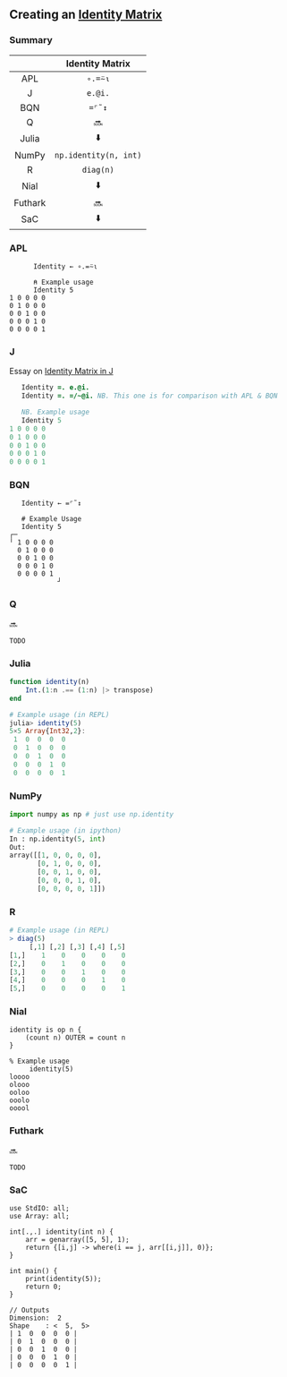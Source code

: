 ## Creating an [Identity Matrix](https://en.wikipedia.org/wiki/Identity_matrix)

### Summary

||Identity Matrix|
|:-:|:-:|
|APL|`∘.=⍨⍳`|
|J|`e.@i.`|
|BQN|`=⌜˜↕`|
|Q|:soon:|
|Julia|:arrow_down:|
|NumPy|`np.identity(n, int)`|
|R|`diag(n)`|
|Nial|:arrow_down:|
|Futhark|:soon:|
|SaC|:arrow_down:|

### APL
```apl
      Identity ← ∘.=⍨⍳

      ⍝ Example usage
      Identity 5
1 0 0 0 0
0 1 0 0 0
0 0 1 0 0
0 0 0 1 0
0 0 0 0 1
```

### J
Essay on [Identity Matrix in J](https://code.jsoftware.com/wiki/Essays/Identity_Matrix)
```j
   Identity =. e.@i. 
   Identity =. =/~@i. NB. This one is for comparison with APL & BQN

   NB. Example usage
   Identity 5
1 0 0 0 0
0 1 0 0 0
0 0 1 0 0
0 0 0 1 0
0 0 0 0 1
```

### BQN
```bqn
   Identity ← =⌜˜↕

   # Example Usage
   Identity 5
┌─           
╵ 1 0 0 0 0  
  0 1 0 0 0  
  0 0 1 0 0  
  0 0 0 1 0  
  0 0 0 0 1  
            ┘
```

### Q
:soon:
```sac
TODO
```

### Julia
```julia
function identity(n)
    Int.(1:n .== (1:n) |> transpose)
end

# Example usage (in REPL)
julia> identity(5)
5×5 Array{Int32,2}:
 1  0  0  0  0
 0  1  0  0  0
 0  0  1  0  0
 0  0  0  1  0
 0  0  0  0  1
```

### NumPy
```py
import numpy as np # just use np.identity

# Example usage (in ipython)
In : np.identity(5, int)
Out: 
array([[1, 0, 0, 0, 0],
       [0, 1, 0, 0, 0],
       [0, 0, 1, 0, 0],
       [0, 0, 0, 1, 0],
       [0, 0, 0, 0, 1]])
```

### R
```r
# Example usage (in REPL)
> diag(5)
     [,1] [,2] [,3] [,4] [,5]
[1,]    1    0    0    0    0
[2,]    0    1    0    0    0
[3,]    0    0    1    0    0
[4,]    0    0    0    1    0
[5,]    0    0    0    0    1
```

### Nial
```
identity is op n {
    (count n) OUTER = count n
}

% Example usage
     identity(5)
loooo
olooo
ooloo
ooolo
ooool
```

### Futhark
:soon:
```
TODO
```

### SaC
```
use StdIO: all;
use Array: all;

int[.,.] identity(int n) {
    arr = genarray([5, 5], 1);
    return {[i,j] -> where(i == j, arr[[i,j]], 0)};
}

int main() {
    print(identity(5));
    return 0;
}

// Outputs
Dimension:  2
Shape    : <  5,  5>
| 1  0  0  0  0 | 
| 0  1  0  0  0 | 
| 0  0  1  0  0 | 
| 0  0  0  1  0 | 
| 0  0  0  0  1 | 
```
